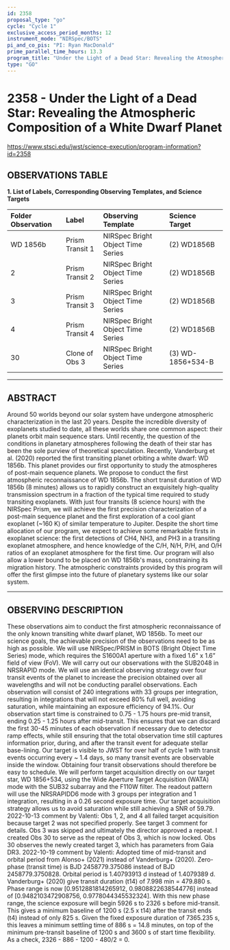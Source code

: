 ```yaml
---
id: 2358
proposal_type: "go"
cycle: "Cycle 1"
exclusive_access_period_months: 12
instrument_mode: "NIRSpec/BOTS"
pi_and_co_pis: "PI: Ryan MacDonald"
prime_parallel_time_hours: 13.3
program_title: "Under the Light of a Dead Star: Revealing the Atmospheric Composition of a White Dwarf Planet"
type: "GO"
---
```

# 2358 - Under the Light of a Dead Star: Revealing the Atmospheric Composition of a White Dwarf Planet
https://www.stsci.edu/jwst/science-execution/program-information?id=2358
## OBSERVATIONS TABLE
**1. List of Labels, Corresponding Observing Templates, and Science Targets**

| Folder Observation | Label          | Observing Template             | Science Target       |
| :----------------- | :------------- | :----------------------------- | :------------------- |
| WD 1856b           | Prism Transit 1 | NIRSpec Bright Object Time Series | (2) WD1856B          |
| 2                  | Prism Transit 2 | NIRSpec Bright Object Time Series | (2) WD1856B          |
| 3                  | Prism Transit 3 | NIRSpec Bright Object Time Series | (2) WD1856B          |
| 4                  | Prism Transit 4 | NIRSpec Bright Object Time Series | (2) WD1856B          |
| 30                 | Clone of Obs 3 | NIRSpec Bright Object Time Series | (3) WD-1856+534-B |

---

## ABSTRACT

Around 50 worlds beyond our solar system have undergone atmospheric characterization in the last 20 years. Despite the incredible diversity of exoplanets studied to date, all these worlds share one common aspect: their planets orbit main sequence stars. Until recently, the question of the conditions in planetary atmospheres following the death of their star has been the sole purview of theoretical speculation.
Recently, Vanderburg et al. (2020) reported the first transiting planet orbiting a white dwarf: WD 1856b. This planet provides our first opportunity to study the atmospheres of post-main sequence planets.
We propose to conduct the first atmospheric reconnaissance of WD 1856b. The short transit duration of WD 1856b (8 minutes) allows us to rapidly construct an exquisitely high-quality transmission spectrum in a fraction of the typical time required to study transiting exoplanets. With just four transits (8 science hours) with the NIRSpec Prism, we will achieve the first precision characterization of a post-main sequence planet and the first exploration of a cool giant exoplanet (~160 K) of similar temperature to Jupiter. Despite the short time allocation of our program, we expect to achieve some remarkable firsts in exoplanet science: the first detections of CH4, NH3, and PH3 in a transiting exoplanet atmosphere, and hence knowledge of the C/H, N/H, P/H, and O/H ratios of an exoplanet atmosphere for the first time. Our program will also allow a lower bound to be placed on WD 1856b's mass, constraining its migration history. The atmospheric constraints provided by this program will offer the first glimpse into the future of planetary systems like our solar system.

---

## OBSERVING DESCRIPTION

These observations aim to conduct the first atmospheric reconnaissance of the only known transiting white dwarf planet, WD 1856b. To meet our science goals, the achievable precision of the observations need to be as high as possible. We will use NIRSpec/PRISM in BOTS (Bright Object Time Series) mode, which requires the S1600A1 aperture with a fixed 1.6" x 1.6” field of view (FoV). We will carry out our observations with the SUB2048 in NRSRAPID mode. We will use an identical observing strategy over four transit events of the planet to increase the precision obtained over all wavelengths and will not be conducting parallel observations. Each observation will consist of 240 integrations with 33 groups per integration, resulting in integrations that will not exceed 80% full well, avoiding saturation, while maintaining an exposure efficiency of 94.1%. Our observation start time is constrained to 0.75 - 1.75 hours pre-mid transit, ending 0.25 - 1.25 hours after mid-transit. This ensures that we can discard the first 30-45 minutes of each observation if necessary due to detector ramp effects, while still ensuring that the total observation time still captures information prior, during, and after the transit event for adequate stellar base-lining. Our target is visible to JWST for over half of cycle 1 with transit events occurring every ~ 1.4 days, so many transit events are observable inside the window. Obtaining four transit observations should therefore be easy to schedule.
We will perform target acquisition directly on our target star, WD 1856+534, using the Wide Aperture Target Acquisition (WATA) mode with the SUB32 subarray and the F110W filter. The readout pattern will use the NRSRAPIDD6 mode with 3 groups per integration and 1 integration, resulting in a 0.26 second exposure time. Our target acquisition strategy allows us to avoid saturation while still achieving a SNR of 59.79.
2022-10-13 comment by Valenti: Obs 1, 2, and 4 all failed target acquisition because target 2 was not specified properly. See target 3 comment for details. Obs 3 was skipped and ultimately the director approved a repeat. I created Obs 30 to serve as the repeat of Obs 3, which is now locked. Obs 30 observes the newly created target 3, which has parameters from Gaia DR3.
2022-10-19 comment by Valenti: Adopted time of mid-transit and orbital period from Alonso+ (2021) instead of Vanderburg+ (2020). Zero-phase (transit time) is BJD 2458779.375086 instead of BJD 2458779.3750828. Orbital period is 1.40793913 d instead of 1.4079389 d. Vanderburg+ (2020) give transit duration (t14) of 7.998 min = 479.880 s. Phase range is now [0.9512881814265912, 0.9808822638544776] instead of [0.9482103472908756, 0.9778044345532324]. With this new phase range, the science exposure will begin 5926 s to 2326 s before mid-transit. This gives a minimum baseline of 1200 s (2.5 x t14) after the transit ends (t4) instead of only 825 s. Given the fixed exposure duration of 7365.235 s, this leaves a minimum settling time of 886 s = 14.8 minutes, on top of the minimum pre-transit baseline of 1200 s and 3600 s of start time flexibility. As a check, 2326 - 886 - 1200 - 480/2 = 0.